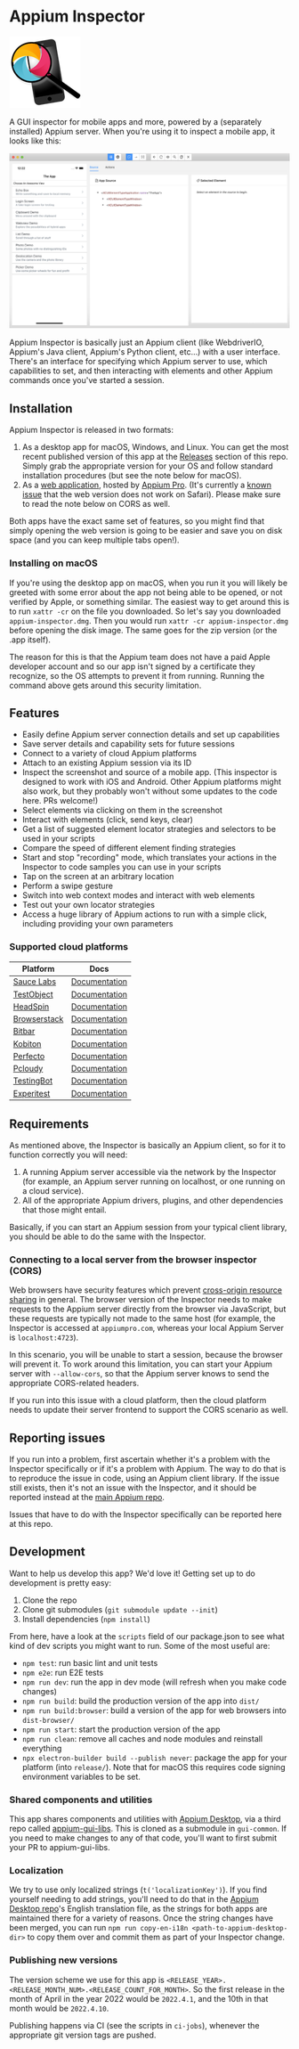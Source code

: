 # Appium Inspector

![Appium Inspector icon](./docs/icon.png)

A GUI inspector for mobile apps and more, powered by a (separately installed) Appium server. When you're using it to inspect a mobile app, it looks like this:

![Appium Inspector screenshot](./docs/inspector-window.png)

Appium Inspector is basically just an Appium client (like WebdriverIO, Appium's Java client, Appium's Python client, etc...) with a user interface. There's an interface for specifying which Appium server to use, which capabilities to set, and then interacting with elements and other Appium commands once you've started a session.

## Installation

Appium Inspector is released in two formats:

1. As a desktop app for macOS, Windows, and Linux. You can get the most recent published version of this app at the [Releases](https://github.com/appium/appium-inspector/releases) section of this repo. Simply grab the appropriate version for your OS and follow standard installation procedures (but see the note below for macOS).
2. As a [web application](https://inspector.appiumpro.com), hosted by [Appium Pro](https://appiumpro.com). (It's currently a [known issue](https://github.com/appium/appium-inspector/issues/103) that the web version does not work on Safari). Please make sure to read the note below on CORS as well.

Both apps have the exact same set of features, so you might find that simply opening the web version is going to be easier and save you on disk space (and you can keep multiple tabs open!).

### Installing on macOS

If you're using the desktop app on macOS, when you run it you will likely be greeted with some error about the app not being able to be opened, or not verified by Apple, or something similar. The easiest way to get around this is to run `xattr -cr` on the file you downloaded. So let's say you downloaded `appium-inspector.dmg`. Then you would run `xattr -cr appium-inspector.dmg` before opening the disk image. The same goes for the zip version (or the .app itself).

The reason for this is that the Appium team does not have a paid Apple developer account and so our app isn't signed by a certificate they recognize, so the OS attempts to prevent it from running. Running the command above gets around this security limitation.

## Features

* Easily define Appium server connection details and set up capabilities
* Save server details and capability sets for future sessions
* Connect to a variety of cloud Appium platforms
* Attach to an existing Appium session via its ID
* Inspect the screenshot and source of a mobile app. (This inspector is designed to work with iOS and Android. Other Appium platforms might also work, but they probably won't without some updates to the code here. PRs welcome!)
* Select elements via clicking on them in the screenshot
* Interact with elements (click, send keys, clear)
* Get a list of suggested element locator strategies and selectors to be used in your scripts
* Compare the speed of different element finding strategies
* Start and stop "recording" mode, which translates your actions in the Inspector to code samples you can use in your scripts
* Tap on the screen at an arbitrary location
* Perform a swipe gesture
* Switch into web context modes and interact with web elements
* Test out your own locator strategies
* Access a huge library of Appium actions to run with a simple click, including providing your own parameters

### Supported cloud platforms

|     Platform     | Docs
| ---------------- | ------|
| [Sauce Labs](https://saucelabs.com) | [Documentation](https://wiki.saucelabs.com/)            |
| [TestObject](https://testobject.com) | [Documentation](https://wiki.saucelabs.com/)           |
| [HeadSpin](https://headspin.io) | [Documentation](https://headspin.io/)                 |
| [Browserstack](https://browserstack.com) | [Documentation](https://www.browserstack.com/docs) |
| [Bitbar](https://bitbar.com) | [Documentation](http://docs.bitbar.com/)                       |
| [Kobiton](https://kobiton.com) | [Documentation](https://docs.kobiton.com/)                       |
| [Perfecto](https://www.perfecto.io) | [Documentation](https://developers.perfectomobile.com/display/PD/Appium) |
| [Pcloudy](https://www.pcloudy.com) | [Documentation](https://www.pcloudy.com/mobile-application-testing-documentation) |
| [TestingBot](https://testingbot.com) | [Documentation](https://testingbot.com/support) |
| [Experitest](http://www.experitest.com) | [Documentation](https://docs.experitest.com/display/TE/Appium) |

## Requirements

As mentioned above, the Inspector is basically an Appium client, so for it to function correctly you will need:

1. A running Appium server accessible via the network by the Inspector (for example, an Appium server running on localhost, or one running on a cloud service).
2. All of the appropriate Appium drivers, plugins, and other dependencies that those might entail.

Basically, if you can start an Appium session from your typical client library, you should be able to do the same with the Inspector.

### Connecting to a local server from the browser inspector (CORS)

Web browsers have security features which prevent [cross-origin resource sharing](https://developer.mozilla.org/en-US/docs/Web/HTTP/CORS) in general. The browser version of the Inspector needs to make requests to the Appium server directly from the browser via JavaScript, but these requests are typically not made to the same host (for example, the Inspector is accessed at `appiumpro.com`, whereas your local Appium Server is `localhost:4723`).

In this scenario, you will be unable to start a session, because the browser will prevent it. To work around this limitation, you can start your Appium server with `--allow-cors`, so that the Appium server knows to send the appropriate CORS-related headers.

If you run into this issue with a cloud platform, then the cloud platform needs to update their server frontend to support the CORS scenario as well.

## Reporting issues

If you run into a problem, first ascertain whether it's a problem with the Inspector specifically or if it's a problem with Appium. The way to do that is to reproduce the issue in code, using an Appium client library. If the issue still exists, then it's not an issue with the Inspector, and it should be reported instead at the [main Appium repo](https://github.com/appium/appium/issues).

Issues that have to do with the Inspector specifically can be reported here at this repo.

## Development

Want to help us develop this app? We'd love it! Getting set up to do development is pretty easy:

1. Clone the repo
2. Clone git submodules (`git submodule update --init`)
3. Install dependencies (`npm install`)

From here, have a look at the `scripts` field of our package.json to see what kind of dev scripts you might want to run. Some of the most useful are:

* `npm test`: run basic lint and unit tests
* `npm e2e`: run E2E tests
* `npm run dev`: run the app in dev mode (will refresh when you make code changes)
* `npm run build`: build the production version of the app into `dist/`
* `npm run build:browser`: build a version of the app for web browsers  into `dist-browser/`
* `npm run start`: start the production version of the app
* `npm run clean`: remove all caches and node modules and reinstall everything
* `npx electron-builder build --publish never`: package the app for your platform (into `release/`). Note that for macOS this requires code signing environment variables to be set.

### Shared components and utilities

This app shares components and utilities with [Appium Desktop](https://github.com/appium/appium-desktop), via a third repo called [appium-gui-libs](https://github.com/appium/appium-gui-libs). This is cloned as a submodule in `gui-common`. If you need to make changes to any of that code, you'll want to first submit your PR to appium-gui-libs.

### Localization

We try to use only localized strings (`t('localizationKey')`). If you find yourself needing to add strings, you'll need to do that in the [Appium Desktop repo](https://github.com/appium/appium-desktop)'s English translation file, as the strings for both apps are maintained there for a variety of reasons. Once the string changes have been merged, you can run `npm run copy-en-i18n <path-to-appium-desktop-dir>` to copy them over and commit them as part of your Inspector change.

### Publishing new versions

The version scheme we use for this app is `<RELEASE_YEAR>.<RELEASE_MONTH_NUM>.<RELEASE_COUNT_FOR_MONTH>`. So the first release in the month of April in the year 2022 would be `2022.4.1`, and the 10th in that month would be `2022.4.10`.

Publishing happens via CI (see the scripts in `ci-jobs`), whenever the appropriate git version tags are pushed.
